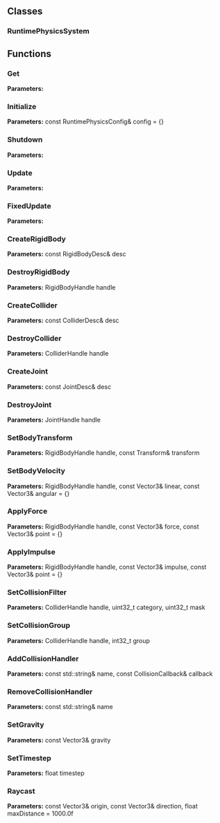 
## Classes

### RuntimePhysicsSystem




## Functions

### Get



**Parameters:** 

### Initialize



**Parameters:** const RuntimePhysicsConfig& config = {}

### Shutdown



**Parameters:** 

### Update



**Parameters:** 

### FixedUpdate



**Parameters:** 

### CreateRigidBody



**Parameters:** const RigidBodyDesc& desc

### DestroyRigidBody



**Parameters:** RigidBodyHandle handle

### CreateCollider



**Parameters:** const ColliderDesc& desc

### DestroyCollider



**Parameters:** ColliderHandle handle

### CreateJoint



**Parameters:** const JointDesc& desc

### DestroyJoint



**Parameters:** JointHandle handle

### SetBodyTransform



**Parameters:** RigidBodyHandle handle, const Transform& transform

### SetBodyVelocity



**Parameters:** RigidBodyHandle handle, const Vector3& linear, const Vector3& angular = {}

### ApplyForce



**Parameters:** RigidBodyHandle handle, const Vector3& force, const Vector3& point = {}

### ApplyImpulse



**Parameters:** RigidBodyHandle handle, const Vector3& impulse, const Vector3& point = {}

### SetCollisionFilter



**Parameters:** ColliderHandle handle, uint32_t category, uint32_t mask

### SetCollisionGroup



**Parameters:** ColliderHandle handle, int32_t group

### AddCollisionHandler



**Parameters:** const std::string& name, const CollisionCallback& callback

### RemoveCollisionHandler



**Parameters:** const std::string& name

### SetGravity



**Parameters:** const Vector3& gravity

### SetTimestep



**Parameters:** float timestep

### Raycast



**Parameters:** const Vector3& origin, const Vector3& direction, float maxDistance = 1000.0f
